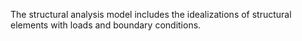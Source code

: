 ﻿
The structural analysis model includes the idealizations of structural elements with loads and boundary conditions.



